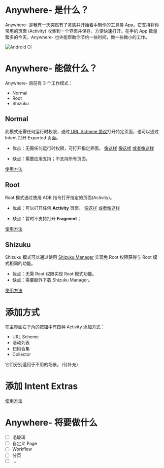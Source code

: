 # Anywhere- 是什么？
Anywhere- 是我有一天突然有了灵感并开始着手制作的工具类 App。它支持将你常用的页面 (Activity) 收集到一个界面并保存，方便快速打开。在手机 App 数量繁多的今天，Anywhere- 也许能帮助你节约一些时间，做一些微小的工作。

![Android CI](https://github.com/zhaobozhen/Anywhere-/workflows/Android%20CI/badge.svg)

# Anywhere- 能做什么？
Anywhere- 目前有 3 个工作模式：
- Normal
- Root
- Shizuku

## Normal
此模式无需任何运行时权限，通过[ URL Scheme 协议](https://en.m.wikipedia.org/wiki/Uniform_Resource_Identifier)打开特定页面，也可以通过 Intent 打开 Exported 页面。
- 优点：无需任何运行时权限，可打开指定界面。
[像这样](anywhere://url?param1=alipays://platformapi/startapp?appId=60000002&param2=&param3=) 
[像这样](anywhere://url?param1=orpheus://song/478127&param2=&param3=) 
[或者像这样](anywhere://url?param1=coolmarket://www.coolapk.com/feed/271681&param2=&param3=)

- 缺点：需要应用支持；不支持所有页面。

[使用方法](/URL-Scheme-Usage.md)

## Root
Root 模式通过使用 ADB 指令打开指定的页面(Activity)。
- 优点：可以打开任何 **Activity** 页面。
[像这样](anywhere://url?param1=com.android.settings&param2=.wifi.WifiSettings&param3=)
[或者像这样](anywhere://url?param1=tv.danmaku.bili&param2=.MainActivityV2&param3=)

- 缺点：暂时不支持打开 **Fragment**；

[使用方法](/Root-Mode-Usage.md)

## Shizuku
Shizuku 模式可以通过使用 [Shizuku Manager](https://www.coolapk.com/apk/moe.shizuku.privileged.api) 实现免 Root 权限获得与 Root 模式相同的功能。
- 优点：无需 Root 权限实现 Root 模式功能。
- 缺点：需要额外下载 Shizuku Manager。

[使用方法](/Shizuku-Mode-Usage.md)

# 添加方式
在主界面右下角的按钮中有四种 Activity 添加方式：
- URL Scheme
- 活动列表
- 扫码合集
- Collector

它们分别适用于不用的场景。（待补充）

# 添加 Intent Extras
[使用方法](/Put-Intent-Extras.md)

# Anywhere- 将要做什么
- [ ] 毛玻璃
- [ ] 自定义 Page
- [ ] Workflow
- [ ] 分页
- [ ] ... 
